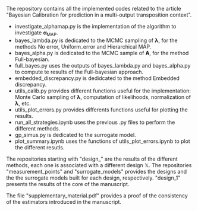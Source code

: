 The repository contains all the implemented codes related to the article "Bayesian Calibration for prediction in a multi-output transposition context". 

- investigate_alphamap.py is the implementation of the algorithm to investigate $\boldsymbol{\alpha}_{\text{MAP}}.$
- bayes_lambda.py is dedicated to the MCMC sampling of $\boldsymbol{\lambda}$, for the methods No error, Uniform_error and Hierarchical MAP. 
- bayes_alpha.py is dedicated to the MCMC sample of $\boldsymbol{A}$, for the method Full-bayesian.
- full_bayes.py uses the outputs of bayes_lambda.py and bayes_alpha.py to compute te results of the Full-bayesian approach.
- embedded_discrepancy.py is dedidcated to the method Embedded discrepancy.
- utils_calib.py provides different functions useful for the implementation: Monte Carlo sampling of $\boldsymbol{\lambda}$, computation of likelihoods, normalization of $\boldsymbol{\lambda}$, etc.
- utils_plot_errors.py provides differents functions useful for plotting the results.
- run_all_strategies.ipynb uses the previous .py files to perform the different methods. 
- gp_simus.py is dedicated to the surrogate model.
- plot_summary.ipynb uses the functions of utils_plot_errors.ipynb to plot the different resutls.

The repositories starting with "design_" are the results of the different methods, each one is associated with a different design $\mathbb{X}$. The repositories "measurement_points" and "surrogate_models" provides the designs and the the surrogate models built for each design, respectively. "design_1" presents the results of the core of the manuscript. 

The file "supplementary_material.pdf" provides a proof of the consistency of the estimators introduced in the manuscript.
